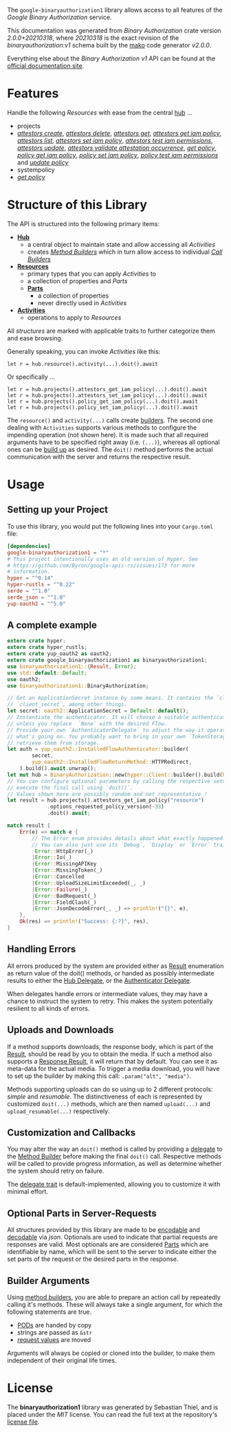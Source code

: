 <!---
DO NOT EDIT !
This file was generated automatically from 'src/mako/api/README.md.mako'
DO NOT EDIT !
-->
The `google-binaryauthorization1` library allows access to all features of the *Google Binary Authorization* service.

This documentation was generated from *Binary Authorization* crate version *2.0.0+20210318*, where *20210318* is the exact revision of the *binaryauthorization:v1* schema built by the [mako](http://www.makotemplates.org/) code generator *v2.0.0*.

Everything else about the *Binary Authorization* *v1* API can be found at the
[official documentation site](https://cloud.google.com/binary-authorization/).
# Features

Handle the following *Resources* with ease from the central [hub](https://docs.rs/google-binaryauthorization1/2.0.0+20210318/google_binaryauthorization1/BinaryAuthorization) ... 

* projects
 * [*attestors create*](https://docs.rs/google-binaryauthorization1/2.0.0+20210318/google_binaryauthorization1/api::ProjectAttestorCreateCall), [*attestors delete*](https://docs.rs/google-binaryauthorization1/2.0.0+20210318/google_binaryauthorization1/api::ProjectAttestorDeleteCall), [*attestors get*](https://docs.rs/google-binaryauthorization1/2.0.0+20210318/google_binaryauthorization1/api::ProjectAttestorGetCall), [*attestors get iam policy*](https://docs.rs/google-binaryauthorization1/2.0.0+20210318/google_binaryauthorization1/api::ProjectAttestorGetIamPolicyCall), [*attestors list*](https://docs.rs/google-binaryauthorization1/2.0.0+20210318/google_binaryauthorization1/api::ProjectAttestorListCall), [*attestors set iam policy*](https://docs.rs/google-binaryauthorization1/2.0.0+20210318/google_binaryauthorization1/api::ProjectAttestorSetIamPolicyCall), [*attestors test iam permissions*](https://docs.rs/google-binaryauthorization1/2.0.0+20210318/google_binaryauthorization1/api::ProjectAttestorTestIamPermissionCall), [*attestors update*](https://docs.rs/google-binaryauthorization1/2.0.0+20210318/google_binaryauthorization1/api::ProjectAttestorUpdateCall), [*attestors validate attestation occurrence*](https://docs.rs/google-binaryauthorization1/2.0.0+20210318/google_binaryauthorization1/api::ProjectAttestorValidateAttestationOccurrenceCall), [*get policy*](https://docs.rs/google-binaryauthorization1/2.0.0+20210318/google_binaryauthorization1/api::ProjectGetPolicyCall), [*policy get iam policy*](https://docs.rs/google-binaryauthorization1/2.0.0+20210318/google_binaryauthorization1/api::ProjectPolicyGetIamPolicyCall), [*policy set iam policy*](https://docs.rs/google-binaryauthorization1/2.0.0+20210318/google_binaryauthorization1/api::ProjectPolicySetIamPolicyCall), [*policy test iam permissions*](https://docs.rs/google-binaryauthorization1/2.0.0+20210318/google_binaryauthorization1/api::ProjectPolicyTestIamPermissionCall) and [*update policy*](https://docs.rs/google-binaryauthorization1/2.0.0+20210318/google_binaryauthorization1/api::ProjectUpdatePolicyCall)
* systempolicy
 * [*get policy*](https://docs.rs/google-binaryauthorization1/2.0.0+20210318/google_binaryauthorization1/api::SystempolicyGetPolicyCall)




# Structure of this Library

The API is structured into the following primary items:

* **[Hub](https://docs.rs/google-binaryauthorization1/2.0.0+20210318/google_binaryauthorization1/BinaryAuthorization)**
    * a central object to maintain state and allow accessing all *Activities*
    * creates [*Method Builders*](https://docs.rs/google-binaryauthorization1/2.0.0+20210318/google_binaryauthorization1/client::MethodsBuilder) which in turn
      allow access to individual [*Call Builders*](https://docs.rs/google-binaryauthorization1/2.0.0+20210318/google_binaryauthorization1/client::CallBuilder)
* **[Resources](https://docs.rs/google-binaryauthorization1/2.0.0+20210318/google_binaryauthorization1/client::Resource)**
    * primary types that you can apply *Activities* to
    * a collection of properties and *Parts*
    * **[Parts](https://docs.rs/google-binaryauthorization1/2.0.0+20210318/google_binaryauthorization1/client::Part)**
        * a collection of properties
        * never directly used in *Activities*
* **[Activities](https://docs.rs/google-binaryauthorization1/2.0.0+20210318/google_binaryauthorization1/client::CallBuilder)**
    * operations to apply to *Resources*

All *structures* are marked with applicable traits to further categorize them and ease browsing.

Generally speaking, you can invoke *Activities* like this:

```Rust,ignore
let r = hub.resource().activity(...).doit().await
```

Or specifically ...

```ignore
let r = hub.projects().attestors_get_iam_policy(...).doit().await
let r = hub.projects().attestors_set_iam_policy(...).doit().await
let r = hub.projects().policy_get_iam_policy(...).doit().await
let r = hub.projects().policy_set_iam_policy(...).doit().await
```

The `resource()` and `activity(...)` calls create [builders][builder-pattern]. The second one dealing with `Activities` 
supports various methods to configure the impending operation (not shown here). It is made such that all required arguments have to be 
specified right away (i.e. `(...)`), whereas all optional ones can be [build up][builder-pattern] as desired.
The `doit()` method performs the actual communication with the server and returns the respective result.

# Usage

## Setting up your Project

To use this library, you would put the following lines into your `Cargo.toml` file:

```toml
[dependencies]
google-binaryauthorization1 = "*"
# This project intentionally uses an old version of Hyper. See
# https://github.com/Byron/google-apis-rs/issues/173 for more
# information.
hyper = "^0.14"
hyper-rustls = "^0.22"
serde = "^1.0"
serde_json = "^1.0"
yup-oauth2 = "^5.0"
```

## A complete example

```Rust
extern crate hyper;
extern crate hyper_rustls;
extern crate yup_oauth2 as oauth2;
extern crate google_binaryauthorization1 as binaryauthorization1;
use binaryauthorization1::{Result, Error};
use std::default::Default;
use oauth2;
use binaryauthorization1::BinaryAuthorization;

// Get an ApplicationSecret instance by some means. It contains the `client_id` and 
// `client_secret`, among other things.
let secret: oauth2::ApplicationSecret = Default::default();
// Instantiate the authenticator. It will choose a suitable authentication flow for you, 
// unless you replace  `None` with the desired Flow.
// Provide your own `AuthenticatorDelegate` to adjust the way it operates and get feedback about 
// what's going on. You probably want to bring in your own `TokenStorage` to persist tokens and
// retrieve them from storage.
let auth = yup_oauth2::InstalledFlowAuthenticator::builder(
        secret,
        yup_oauth2::InstalledFlowReturnMethod::HTTPRedirect,
    ).build().await.unwrap();
let mut hub = BinaryAuthorization::new(hyper::Client::builder().build(hyper_rustls::HttpsConnector::with_native_roots()), auth);
// You can configure optional parameters by calling the respective setters at will, and
// execute the final call using `doit()`.
// Values shown here are possibly random and not representative !
let result = hub.projects().attestors_get_iam_policy("resource")
             .options_requested_policy_version(-33)
             .doit().await;

match result {
    Err(e) => match e {
        // The Error enum provides details about what exactly happened.
        // You can also just use its `Debug`, `Display` or `Error` traits
         Error::HttpError(_)
        |Error::Io(_)
        |Error::MissingAPIKey
        |Error::MissingToken(_)
        |Error::Cancelled
        |Error::UploadSizeLimitExceeded(_, _)
        |Error::Failure(_)
        |Error::BadRequest(_)
        |Error::FieldClash(_)
        |Error::JsonDecodeError(_, _) => println!("{}", e),
    },
    Ok(res) => println!("Success: {:?}", res),
}

```
## Handling Errors

All errors produced by the system are provided either as [Result](https://docs.rs/google-binaryauthorization1/2.0.0+20210318/google_binaryauthorization1/client::Result) enumeration as return value of
the doit() methods, or handed as possibly intermediate results to either the 
[Hub Delegate](https://docs.rs/google-binaryauthorization1/2.0.0+20210318/google_binaryauthorization1/client::Delegate), or the [Authenticator Delegate](https://docs.rs/yup-oauth2/*/yup_oauth2/trait.AuthenticatorDelegate.html).

When delegates handle errors or intermediate values, they may have a chance to instruct the system to retry. This 
makes the system potentially resilient to all kinds of errors.

## Uploads and Downloads
If a method supports downloads, the response body, which is part of the [Result](https://docs.rs/google-binaryauthorization1/2.0.0+20210318/google_binaryauthorization1/client::Result), should be
read by you to obtain the media.
If such a method also supports a [Response Result](https://docs.rs/google-binaryauthorization1/2.0.0+20210318/google_binaryauthorization1/client::ResponseResult), it will return that by default.
You can see it as meta-data for the actual media. To trigger a media download, you will have to set up the builder by making
this call: `.param("alt", "media")`.

Methods supporting uploads can do so using up to 2 different protocols: 
*simple* and *resumable*. The distinctiveness of each is represented by customized 
`doit(...)` methods, which are then named `upload(...)` and `upload_resumable(...)` respectively.

## Customization and Callbacks

You may alter the way an `doit()` method is called by providing a [delegate](https://docs.rs/google-binaryauthorization1/2.0.0+20210318/google_binaryauthorization1/client::Delegate) to the 
[Method Builder](https://docs.rs/google-binaryauthorization1/2.0.0+20210318/google_binaryauthorization1/client::CallBuilder) before making the final `doit()` call. 
Respective methods will be called to provide progress information, as well as determine whether the system should 
retry on failure.

The [delegate trait](https://docs.rs/google-binaryauthorization1/2.0.0+20210318/google_binaryauthorization1/client::Delegate) is default-implemented, allowing you to customize it with minimal effort.

## Optional Parts in Server-Requests

All structures provided by this library are made to be [encodable](https://docs.rs/google-binaryauthorization1/2.0.0+20210318/google_binaryauthorization1/client::RequestValue) and 
[decodable](https://docs.rs/google-binaryauthorization1/2.0.0+20210318/google_binaryauthorization1/client::ResponseResult) via *json*. Optionals are used to indicate that partial requests are responses 
are valid.
Most optionals are are considered [Parts](https://docs.rs/google-binaryauthorization1/2.0.0+20210318/google_binaryauthorization1/client::Part) which are identifiable by name, which will be sent to 
the server to indicate either the set parts of the request or the desired parts in the response.

## Builder Arguments

Using [method builders](https://docs.rs/google-binaryauthorization1/2.0.0+20210318/google_binaryauthorization1/client::CallBuilder), you are able to prepare an action call by repeatedly calling it's methods.
These will always take a single argument, for which the following statements are true.

* [PODs][wiki-pod] are handed by copy
* strings are passed as `&str`
* [request values](https://docs.rs/google-binaryauthorization1/2.0.0+20210318/google_binaryauthorization1/client::RequestValue) are moved

Arguments will always be copied or cloned into the builder, to make them independent of their original life times.

[wiki-pod]: http://en.wikipedia.org/wiki/Plain_old_data_structure
[builder-pattern]: http://en.wikipedia.org/wiki/Builder_pattern
[google-go-api]: https://github.com/google/google-api-go-client

# License
The **binaryauthorization1** library was generated by Sebastian Thiel, and is placed 
under the *MIT* license.
You can read the full text at the repository's [license file][repo-license].

[repo-license]: https://github.com/Byron/google-apis-rsblob/master/LICENSE.md
